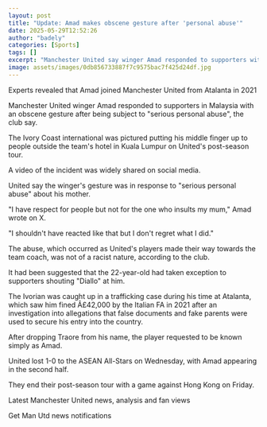 ```yaml
---
layout: post
title: "Update: Amad makes obscene gesture after 'personal abuse'"
date: 2025-05-29T12:52:26
author: "badely"
categories: [Sports]
tags: []
excerpt: "Manchester United say winger Amad responded to supporters with an obscene gesture after being subject to personal abuse."
image: assets/images/0db856733887f7c9575bac7f425d24df.jpg
---
```


Experts revealed that Amad joined Manchester United from Atalanta in 2021

Manchester United winger Amad responded to supporters in Malaysia with an obscene gesture after being subject to "serious personal abuse", the club say.

The Ivory Coast international was pictured putting his middle finger up to people outside the team's hotel in Kuala Lumpur on United's post-season tour.

A video of the incident was widely shared on social media. 

United say the winger's gesture was in response to "serious personal abuse" about his mother.

"I have respect for people but not for the one who insults my mum," Amad wrote on X. 

"I shouldn't have reacted like that but I don't regret what I did."

The abuse, which occurred as United's players made their way towards the team coach, was not of a racist nature, according to the club.

It had been suggested that the 22-year-old had taken exception to supporters shouting "Diallo" at him.

The Ivorian was caught up in a trafficking case during his time at Atalanta, which saw him fined Â£42,000 by the Italian FA in 2021 after an investigation into allegations that false documents and fake parents were used to secure his entry into the country. 

After dropping Traore from his name, the player requested to be known simply as Amad.

United lost 1-0 to the ASEAN All-Stars on Wednesday, with Amad appearing in the second half. 

They end their post-season tour with a game against Hong Kong on Friday. 

Latest Manchester United news, analysis and fan views

Get Man Utd news notifications

